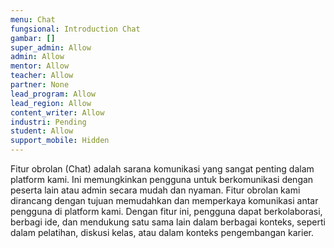 ```yaml
---
menu: Chat
fungsional: Introduction Chat
gambar: []
super_admin: Allow
admin: Allow
mentor: Allow
teacher: Allow
partner: None
lead_program: Allow
lead_region: Allow
content_writer: Allow
industri: Pending
student: Allow
support_mobile: Hidden
---
```

Fitur obrolan (Chat) adalah sarana komunikasi yang sangat penting dalam platform kami. Ini memungkinkan pengguna untuk berkomunikasi dengan peserta lain atau admin secara mudah dan nyaman. Fitur obrolan kami dirancang dengan tujuan memudahkan dan memperkaya komunikasi antar pengguna di platform kami. Dengan fitur ini, pengguna dapat berkolaborasi, berbagi ide, dan mendukung satu sama lain dalam berbagai konteks, seperti dalam pelatihan, diskusi kelas, atau dalam konteks pengembangan karier.